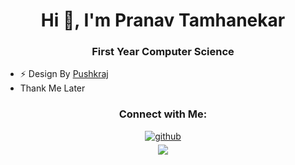<div align="center">
<h1>Hi 👋, I'm Pranav Tamhanekar</h1>
<h3 >First Year Computer Science</h3>
</div>

- ⚡ Design By [Pushkraj](https://github.com/PushkraJ99)
- Thank Me Later


<div align="center">
<h3>Connect with Me:</h3>
<a href="https://github.com/Pranav-Tamhanekar " target="_blank">
<img src=https://img.shields.io/badge/github-%2324292e.svg?&style=for-the-badge&logo=github&logoColor=white alt=github style="margin-bottom: 5px;" />
</a>
<br>
<img src="https://komarev.com/ghpvc/?username=Pranav-Tamhanekar&&style=flat-square" align="center" />
</div>  
